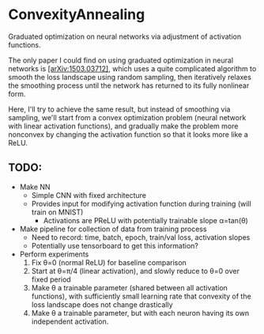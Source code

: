 # ConvexityAnnealing
Graduated optimization on neural networks via adjustment of activation functions.

The only paper I could find on using graduated optimization in neural networks is [[arXiv:1503.03712]](https://arxiv.org/abs/1503.03712), which uses a quite complicated algorithm to smooth the loss landscape using random sampling, then iteratively relaxes the smoothing process until the network has returned to its fully nonlinear form.

Here, I'll try to achieve the same result, but instead of smoothing via sampling, we'll start from a convex optimization problem (neural network with linear activation functions), and gradually make the problem more nonconvex by changing the activation function so that it looks more like a ReLU.

## TODO:
* Make NN
    * Simple CNN with fixed architecture
    * Provides input for modifying activation function during training (will train on MNIST)
        * Activations are PReLU with potentially trainable slope α=tan(θ) 
* Make pipeline for collection of data from training process
    * Need to record: time, batch, epoch, train/val loss, activation slopes
    * Potentially use tensorboard to get this information?
* Perform experiments
    1) Fix θ=0 (normal ReLU) for baseline comparison
    2) Start at θ=π/4 (linear activation), and slowly reduce to θ=0 over fixed period
    3) Make θ a trainable parameter (shared between all activation functions), with sufficiently small learning rate that convexity of the loss landscape does not change drastically
    4) Make θ a trainable parameter, but with each neuron having its own independent activation.
